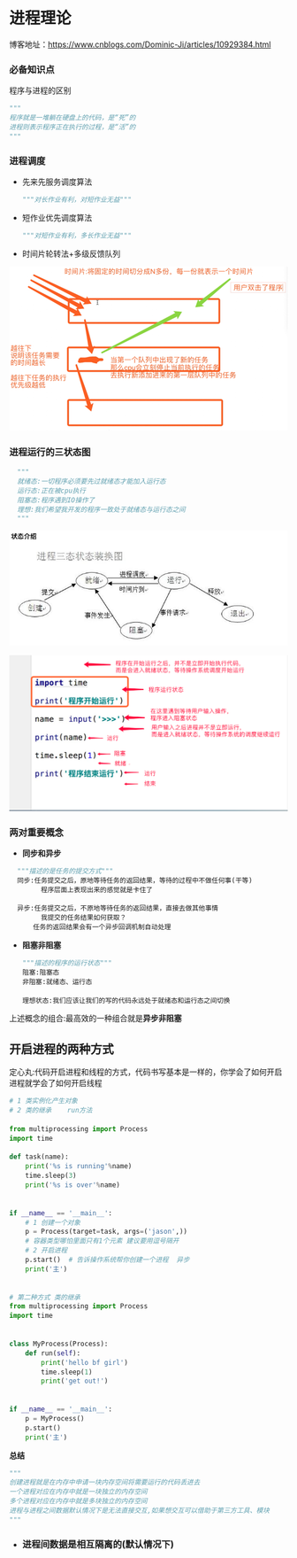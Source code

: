 # 进程理论

博客地址：https://www.cnblogs.com/Dominic-Ji/articles/10929384.html

### 必备知识点

程序与进程的区别

```python
"""
程序就是一堆躺在硬盘上的代码，是“死”的
进程则表示程序正在执行的过程，是“活”的
"""
```

### 进程调度

* 先来先服务调度算法

  ```python
  """对长作业有利，对短作业无益"""
  ```

* 短作业优先调度算法

  ```python
  """对短作业有利，多长作业无益"""
  ```

* 时间片轮转法+多级反馈队列

![img_1.png](img_1.png)

### 进程运行的三状态图

```python
  """
  就绪态:一切程序必须要先过就绪态才能加入运行态
  运行态:正在被cpu执行
  阻塞态:程序遇到IO操作了
  理想:我们希望我开发的程序一致处于就绪态与运行态之间
  """
```

![img.png](img.png)

![img_2.png](img_2.png)

### 两对重要概念

* **同步和异步**

```python
  """描述的是任务的提交方式"""
  同步:任务提交之后，原地等待任务的返回结果，等待的过程中不做任何事(干等)
    	程序层面上表现出来的感觉就是卡住了
  
  异步:任务提交之后，不原地等待任务的返回结果，直接去做其他事情
    	我提交的任务结果如何获取？
      任务的返回结果会有一个异步回调机制自动处理
  ```

* **阻塞非阻塞**

  ```python
  """描述的程序的运行状态"""
  阻塞:阻塞态
  非阻塞:就绪态、运行态
  
  理想状态:我们应该让我们的写的代码永远处于就绪态和运行态之间切换
  ```

上述概念的组合:最高效的一种组合就是**异步非阻塞**


## 开启进程的两种方式

定心丸:代码开启进程和线程的方式，代码书写基本是一样的，你学会了如何开启进程就学会了如何开启线程

```PYTHON
# 1 类实例化产生对象
# 2 类的继承	run方法

from multiprocessing import Process
import time

def task(name):
    print('%s is running'%name)
    time.sleep(3)
    print('%s is over'%name)


if __name__ == '__main__':
    # 1 创建一个对象
    p = Process(target=task, args=('jason',))
    # 容器类型哪怕里面只有1个元素 建议要用逗号隔开
    # 2 开启进程
    p.start()  # 告诉操作系统帮你创建一个进程  异步
    print('主')
    
    
# 第二种方式 类的继承
from multiprocessing import Process
import time


class MyProcess(Process):
    def run(self):
        print('hello bf girl')
        time.sleep(1)
        print('get out!')


if __name__ == '__main__':
    p = MyProcess()
    p.start()
    print('主')
```


**总结**

```python
"""
创建进程就是在内存中申请一块内存空间将需要运行的代码丢进去
一个进程对应在内存中就是一块独立的内存空间
多个进程对应在内存中就是多块独立的内存空间
进程与进程之间数据默认情况下是无法直接交互,如果想交互可以借助于第三方工具、模块
"""
```

* ### 进程间数据是相互隔离的(默认情况下)






























